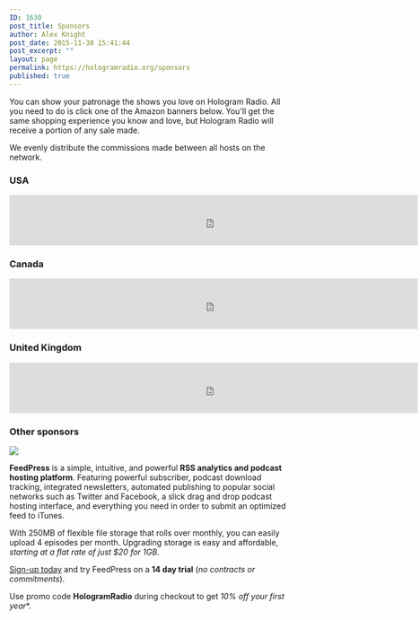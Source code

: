 ```yaml
---
ID: 1630
post_title: Sponsors
author: Alex Knight
post_date: 2015-11-30 15:41:44
post_excerpt: ""
layout: page
permalink: https://hologramradio.org/sponsors
published: true
---
```

You can show your patronage the shows you love on Hologram Radio. All you need to do is click one of the Amazon banners below. You'll get the same shopping experience you know and love, but Hologram Radio will receive a portion of any sale made. 

We evenly distribute the commissions made between all hosts on the network.

### USA

<iframe src="https://rcm-na.amazon-adsystem.com/e/cm?t=holoradi05-20&o=1&p=48&l=ur1&category=amazonhomepage&f=ifr&linkID=XAPAHVA6ZWZTH6LU" width="728" height="90" scrolling="no" border="0" marginwidth="0" style="border:none;" frameborder="0"></iframe>

### Canada

<iframe src="https://rcm-na.amazon-adsystem.com/e/cm?t=holoradi-20&o=15&p=48&l=ur1&category=amazonhomepage&f=ifr" width="728" height="90" scrolling="no" border="0" marginwidth="0" style="border:none;" frameborder="0"></iframe>

### United Kingdom

<iframe src="https://rcm-eu.amazon-adsystem.com/e/cm?t=holoradi-21&o=2&p=48&l=ez&f=ifr&f=ifr" width="728" height="90" scrolling="no" marginwidth="0" marginheight="0" border="0" frameborder="0" style="border:none;"></iframe>

### Other sponsors

<a href="https://feed.press/hologramradio"><img src="http://feed.press/images/feedpress@4x.png"></a>

**FeedPress** is a simple, intuitive, and powerful **RSS analytics and podcast hosting platform**. Featuring powerful subscriber, podcast download tracking, integrated newsletters, automated publishing to popular social networks such as Twitter and Facebook, a slick drag and drop podcast hosting interface, and everything you need in order to submit an optimized feed to iTunes.

With 250MB of flexible file storage that rolls over monthly, you can easily upload 4 episodes per month. Upgrading storage is easy and affordable, *starting at a flat rate of just $20 for 1GB*.

[Sign-up today][Sign-up] and try FeedPress on a **14 day trial** (*no contracts or commitments*).

Use promo code **HologramRadio** during checkout to get **10%* off your first year**.

[Sign-up]: https://feed.press/hologramradio